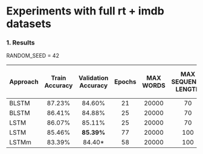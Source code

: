 # Experiments with full rt + imdb datasets

### 1. Results

RANDOM_SEED = 42

| Approach| Train Accuracy| Validation Accuracy|Epochs|MAX WORDS|MAX SEQUENCE LENGTH|LSTM output|Droupout before LSTM cell|Droupout after LSTM|dropout_U|dropout_W|
|--------|:------:|:------:|:----:|:-----:|:---:|:---:|:----:|:---:|:----:|:----:|
| BLSTM   | 87.23% |84.60%| 21   |20000  | 70  | 256 |0 |0.2  | 0.2  |0.2 |
| BLSTM   | 86.41% |84.88%| 25   |20000  | 70  | 256 |0.2 |0.2  | 0.2  |0.2 |
| LSTM   | 86.07% |85.11%| 25   |20000  | 70  | 128 |0.2 |0.2  | 0.2  |0.2 |
| LSTM   | 85.46% |**85.39%**| 77   |20000  | 100  | 128 |0.2 |0.2  | 0.2  |0.2 |
| LSTMm   | 83.39% |84.40* | 58   |20000  | 100  | 128 |0.2 |0.2  | 0.2  |0.2 |
